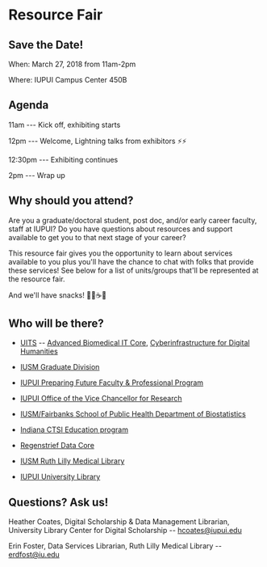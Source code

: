 # Resource Fair

## Save the Date!
When: March 27, 2018 from 11am-2pm

Where: IUPUI Campus Center 450B

## Agenda
11am --- Kick off, exhibiting starts

12pm --- Welcome, Lightning talks from exhibitors :zap::zap:

12:30pm --- Exhibiting continues

2pm --- Wrap up

## Why should you attend?

Are you a graduate/doctoral student, post doc, and/or early career faculty, staff at IUPUI? Do you have questions about resources and support available to get you to that next stage of your career?

This resource fair gives you the opportunity to learn about services available to you plus you'll have the chance to chat with folks that provide these services! See below for a list of units/groups that'll be represented at the resource fair.

And we'll have snacks! :hamburger::cookie::coffee::tea:

## Who will be there?

* [UITS](https://uits.iu.edu/) -- [Advanced Biomedical IT Core](https://pti.iu.edu/centers/rt/science-comm-tools.html), [Cyberinfrastructure for Digital Humanities](https://pti.iu.edu/centers/rt/visualization-analytics.html)

* [IUSM Graduate Division](https://medicine.iu.edu/education/graduate-degrees/contacts/)

* [IUPUI Preparing Future Faculty & Professional Program](http://graduate.iupui.edu/support/pffp/index.shtml)

* [IUPUI Office of the Vice Chancellor for Research](http://research.iupui.edu/ovcr)

* [IUSM/Fairbanks School of Public Health Department of Biostatistics](http://biostat.iupui.edu/)

* [Indiana CTSI Education program](https://www.indianactsi.org/education/)

* [Regenstrief Data Core](http://www.regenstrief.org/resources/regenstrief-data-core/)

* [IUSM Ruth Lilly Medical Library](https://mednet.medicine.iu.edu/medical-library/)

* [IUPUI University Library](https://ulib.iupui.edu/)

## Questions? Ask us!
Heather Coates, Digital Scholarship & Data Management Librarian, University Library Center for Digital Scholarship -- hcoates@iupui.edu

Erin Foster, Data Services Librarian, Ruth Lilly Medical Library -- erdfost@iu.edu
